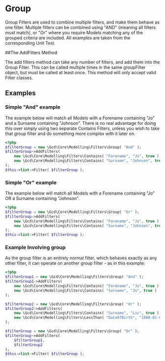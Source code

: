 # Group

Group Filters are used to combine multiple filters, and make them behave as one filter. Multiple filters can be combined using "AND"
(meaning all filters must match), or "Or" where you require Models matching any of the grouped criteria are included. All examples are
taken from the corresponding Unit Test.

##The AddFilters Method

The add filters method can take any number of filters, and add them into the Group Filter. This can be called multiple times in
the same groupFilter object, but must be called at least once. This method will only accept valid Filter classes.

## Examples

### Simple "And" example
The example below will match all Models with a Forename containing "Jo" and a Surname containing "Johnson".
There is no real advantage for doing this over simply using two separate Contains Filters, unless you wish to take that
group filter and do something more complex with it later on.

```php
<?php
$filterGroup = new \Gcd\Core\Modelling\Filters\Group( "And" );
$filterGroup->AddFilters(
	new \Gcd\Core\Modelling\Filters\Contains( "Forename", "Jo", true ),
	new \Gcd\Core\Modelling\Filters\Contains( "Surname", "Johnson", true )
);
$this->list->Filter( $filterGroup );
```

### Simple "Or" example
The example below will match all Models with a Forename containing "Jo" OR a Surname containing "Johnson".

```php
<?php
$filterGroup = new \Gcd\Core\Modelling\Filters\Group( "Or" );
$filterGroup->AddFilters(
	new \Gcd\Core\Modelling\Filters\Contains( "Forename", "Jo", true ),
	new \Gcd\Core\Modelling\Filters\Contains( "Surname", "Johnson", true )
);
$this->list->Filter( $filterGroup );
```

### Example Involving group
As the group filter is an entirely normal filter, which behaves exactly as any other filter, it can operate on another group
filter - as in this example:

```php
<?php
$filterGroup1 = new \Gcd\Core\Modelling\Filters\Group( "And" );
$filterGroup1->AddFilters(
	new \Gcd\Core\Modelling\Filters\Contains( "Forename", "Jo", true ),
	new \Gcd\Core\Modelling\Filters\Contains( "Surname", "Jo", true )
);

$filterGroup2 = new \Gcd\Core\Modelling\Filters\Group( "Or" );
$filterGroup2->AddFilters(
	new \Gcd\Core\Modelling\Filters\Contains( "Surname", "Luc", true ),
	new \Gcd\Core\Modelling\Filters\LessThan( "DateOfBirth", "1980-01-01", true )
);

$filterGroup = new \Gcd\Core\Modelling\Filters\Group( "Or" );
$filterGroup->AddFilters(
	$filterGroup1,
	$filterGroup2
);
$this->list->Filter( $filterGroup );
```

